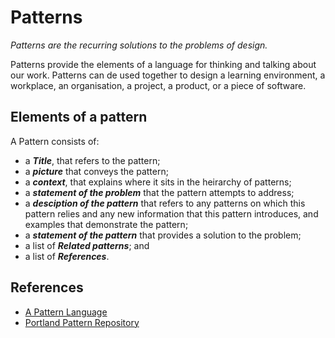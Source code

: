 # Patterns

*Patterns are the recurring solutions to the problems of design.*

Patterns provide the elements of a language for thinking and talking about our work. Patterns can de used together to design a learning environment, a workplace, an organisation, a project, a product, or a piece of software. 

## Elements of a pattern

A Pattern consists of:

+ a ***Title***, that refers to the pattern; 
+ a ***picture*** that conveys the pattern; 
+ a ***context***, that explains where it sits in the heirarchy of patterns; 
+ a ***statement of the problem*** that the pattern attempts to address; 
+ a ***desciption of the pattern*** that refers to any patterns on which this pattern relies and any new information that this pattern introduces, and examples that demonstrate the pattern; 
+ a ***statement of the pattern*** that provides a solution to the problem; 
+ a list of ***Related patterns***; and 
+ a list of ***References***.


## References

+ [A Pattern Language](https://en.wikipedia.org/wiki/A_Pattern_Language)
+ [Portland Pattern Repository](http://c2.com/ppr/)



